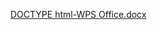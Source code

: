 [DOCTYPE html-WPS Office.docx](https://github.com/user-attachments/files/17792469/DOCTYPE.html-WPS.Office.docx)
